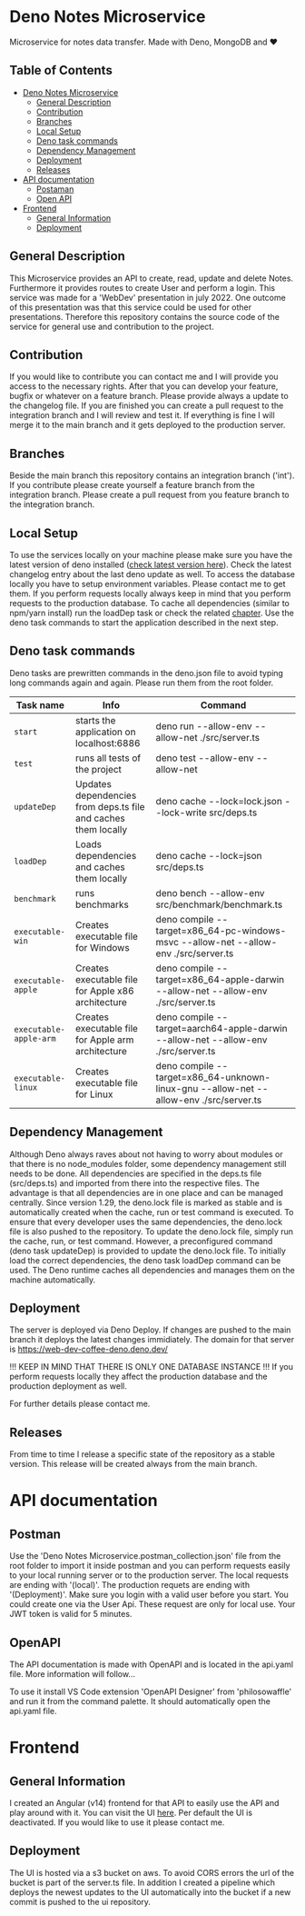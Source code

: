 # Deno Notes Microservice

Microservice for notes data transfer. Made with Deno, MongoDB and ❤️

## Table of Contents

- [Deno Notes Microservice](#deno-notes-microservice)
  - [General Description](#general-description)
  - [Contribution](#contribution)
  - [Branches](#branches)
  - [Local Setup](#local-setup)
  - [Deno task commands](#deno-task-commands)
  - [Dependency Management](#dependency-managment)
  - [Deployment](#deployment)
  - [Releases](#releases)
- [API documentation](#api-documentation)
  - [Postaman](#postman)
  - [Open API](#openapi)
- [Frontend](#frontend)
  - [General Information](#general-information)
  - [Deployment](#deployment-1)

## General Description

This Microservice provides an API to create, read, update and delete Notes.
Furthermore it provides routes to create User and perform a login. This service
was made for a 'WebDev' presentation in july 2022. One outcome of this
presentation was that this service could be used for other presentations.
Therefore this repository contains the source code of the service for general
use and contribution to the project.

## Contribution

If you would like to contribute you can contact me and I will provide you access
to the necessary rights. After that you can develop your feature, bugfix or
whatever on a feature branch. Please provide always a update to the changelog
file. If you are finished you can create a pull request to the integration
branch and I will review and test it. If everything is fine I will merge it to
the main branch and it gets deployed to the production server.

## Branches

Beside the main branch this repository contains an integration branch ('int').
If you contribute please create yourself a feature branch from the integration
branch. Please create a pull request from you feature branch to the integration branch.

## Local Setup

To use the services locally on your machine please make sure you have the latest
version of deno installed ([check latest version here](https://deno.land/)).
Check the latest changelog entry about the last deno update as well. To access
the database locally you have to setup environment variables. Please contact me
to get them. If you perform requests locally always keep in mind that you
perform requests to the production database. To cache all dependencies (similar to npm/yarn install) run the loadDep task or check the related [chapter](#dependency-management). Use the deno task commands to start
the application described in the next step.

## Deno task commands

Deno tasks are prewritten commands in the deno.json file to avoid typing long
commands again and again. Please run them from the root folder.

Task name | Info | Command
--- | --- | ---
`start` | starts the application on localhost:6886 | deno run --allow-env --allow-net ./src/server.ts
`test` | runs all tests of the project | deno test --allow-env --allow-net
`updateDep` | Updates dependencies from deps.ts file and caches them locally | deno cache --lock=lock.json --lock-write src/deps.ts
`loadDep` | Loads dependencies and caches them locally | deno cache --lock=json src/deps.ts
`benchmark` | runs benchmarks | deno bench --allow-env src/benchmark/benchmark.ts
`executable-win` | Creates executable file for Windows | deno compile --target=x86_64-pc-windows-msvc --allow-net --allow-env ./src/server.ts
`executable-apple` | Creates executable file for Apple x86 architecture | deno compile --target=x86_64-apple-darwin --allow-net --allow-env ./src/server.ts
`executable-apple-arm` | Creates executable file for Apple arm architecture | deno compile --target=aarch64-apple-darwin --allow-net --allow-env ./src/server.ts
`executable-linux` | Creates executable file for Linux | deno compile --target=x86_64-unknown-linux-gnu --allow-net --allow-env ./src/server.ts

## Dependency Management

Although Deno always raves about not having to worry about modules or that there is no node_modules folder, some dependency management still needs to be done. All dependencies are specified in the deps.ts file (src/deps.ts) and imported from there into the respective files. The advantage is that all dependencies are in one place and can be managed centrally. Since version 1.29, the deno.lock file is marked as stable and is automatically created when the cache, run or test command is executed. To ensure that every developer uses the same dependencies, the deno.lock file is also pushed to the repository. To update the deno.lock file, simply run the cache, run, or test command. However, a preconfigured command (deno task updateDep) is provided to update the deno.lock file. To initially load the correct dependencies, the deno task loadDep command can be used. The Deno runtime caches all dependencies and manages them on the machine automatically.

## Deployment

The server is deployed via Deno Deploy. If changes are pushed to the main branch
it deploys the latest changes immidiately. The domain for that server is
https://web-dev-coffee-deno.deno.dev/

!!! KEEP IN MIND THAT THERE IS ONLY ONE DATABASE INSTANCE !!! If you perform
requests locally they affect the production database and the production
deployment as well.

For further details please contact me.

## Releases

From time to time I release a specific state of the repository as a stable version. This release will be created always from the main branch.

# API documentation

## Postman

Use the 'Deno Notes Microservice.postman_collection.json' file from the root
folder to import it inside postman and you can perform requests easily to your
local running server or to the production server. The local requests are ending
with '(local)'. The production requets are ending with '(Deployment)'. Make sure
you login with a valid user before you start. You could create one via the User
Api. These request are only for local use. Your JWT token is valid for 5
minutes.

## OpenAPI

The API documentation is made with OpenAPI and is located in the api.yaml file.
More information will follow...

To use it install VS Code extension 'OpenAPI Designer' from 'philosowaffle' and
run it from the command palette. It should automatically open the api.yaml file.

# Frontend

## General Information

I created an Angular (v14) frontend for that API to easily use the API and play
around with it. You can visit the UI
[here](http://webdevcoffe-deno-microservice.s3-website.eu-central-1.amazonaws.com).
Per default the UI is deactivated. If you would like to use it please contact
me.

## Deployment

The UI is hosted via a s3 bucket on aws. To avoid CORS errors the url of the
bucket is part of the server.ts file. In addition I created a pipeline which
deploys the newest updates to the UI automatically into the bucket if a new
commit is pushed to the ui repository.
